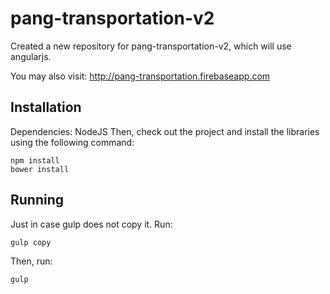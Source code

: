 # pang-transportation-v2
Created a new repository for pang-transportation-v2, which will use angularjs.

You may also visit:
http://pang-transportation.firebaseapp.com

## Installation
Dependencies: NodeJS
Then, check out the project and install the libraries using the following command:

    npm install
    bower install

## Running

Just in case gulp does not copy it. Run:

    gulp copy

Then, run:

    gulp

